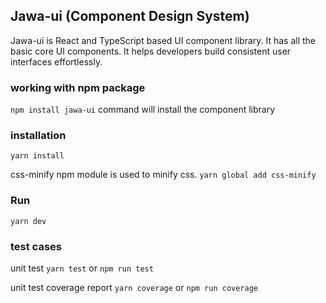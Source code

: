 ## Jawa-ui (Component Design System)

Jawa-ui is React and TypeScript based UI component library. It has all the basic core UI components. It helps developers build consistent user interfaces effortlessly.

### working with npm package
`npm install jawa-ui` command will install the component library

### installation
`yarn install`

css-minify npm module is used to minify css.
`yarn global add css-minify`

### Run
`yarn dev`


### test cases

unit test
`yarn test` or `npm run test`

unit test coverage report
`yarn coverage` or `npm run coverage`
